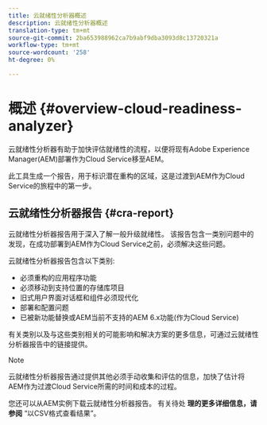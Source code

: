```yaml
---
title: 云就绪性分析器概述
description: 云就绪性分析器概述
translation-type: tm+mt
source-git-commit: 2ba653988962ca7b9abf9dba3093d8c13720321a
workflow-type: tm+mt
source-wordcount: '258'
ht-degree: 0%

---
```



# 概述 {#overview-cloud-readiness-analyzer}

云就绪性分析器有助于加快评估就绪性的流程，以便将现有Adobe Experience Manager(AEM)部署作为Cloud Service移至AEM。

此工具生成一个报告，用于标识潜在重构的区域，这是过渡到AEM作为Cloud Service的旅程中的第一步。

## 云就绪性分析器报告 {#cra-report}

云就绪性分析器报告用于深入了解一般升级就绪性。 该报告包含一类别问题中的发现，在成功部署到AEM作为Cloud Service之前，必须解决这些问题。

云就绪性分析器报告包含以下类别:

* 必须重构的应用程序功能
* 必须移动到支持位置的存储库项目
* 旧式用户界面对话框和组件必须现代化
* 部署和配置问题
* 已被新功能替换或AEM当前不支持的AEM 6.x功能(作为Cloud Service)

有关类别以及与这些类别相关的可能影响和解决方案的更多信息，可通过云就绪性分析器报告中的链接提供。

>[!NOTE]
>云就绪性分析器报告通过提供其他必须手动收集和评估的信息，加快了估计将AEM作为过渡Cloud Service所需的时间和成本的过程。

您还可以从AEM实例下载云就绪性分析器报告。 有关待处 **理的更多详细信息，请参阅** “以CSV格式查看结果”。